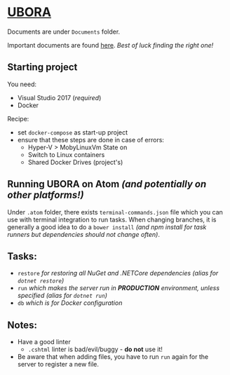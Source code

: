 # [UBORA](http://ubora-biomedical.org/) #

Documents are under `Documents` folder.

Important documents are found [here](https://www.dropbox.com/home/UBORA%20consortium/e-infrastructure/project%20managment%20architecture?preview=project+structure+proposal.doc).
*Best of luck finding the right one!*

## Starting project
You need:
- Visual Studio 2017 (*required*)
- Docker

Recipe:
- set `docker-compose` as start-up project
- ensure that these steps are done in case of errors:
  - Hyper-V > MobyLinuxVm State on
  - Switch to Linux containers
  - Shared Docker Drives (project's)

## Running UBORA on Atom *(and potentially on other platforms!)*
Under `.atom` folder, there exists `terminal-commands.json` file which you can use with terminal integration to run tasks.
When changing branches, it is generally a good idea to do a `bower install` *(and npm install for task runners but dependencies should not change often)*.

## Tasks:
- `restore` *for restoring all NuGet and .NETCore dependencies (alias for `dotnet restore`)*
- `run` *which makes the server run in **PRODUCTION** environment, unless specified (alias for `dotnet run`)*
- `db` *which is for Docker configuration*

## Notes:
* Have a good linter
  * `.cshtml` linter is bad/evil/buggy - **do not** use it!
* Be aware that when adding files, you have to run `run` again for the server to register a new file.